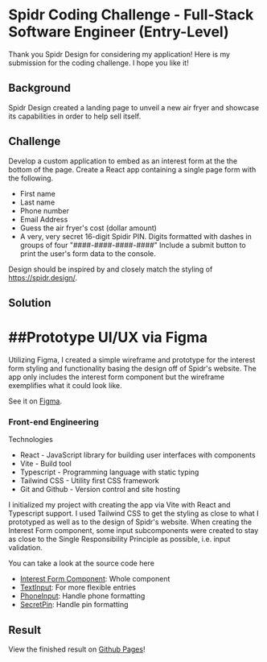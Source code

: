 # Spidr Coding Challenge - Full-Stack Software Engineer (Entry-Level)

Thank you Spidr Design for considering my application! Here is my submission for the coding challenge.
I hope you like it!

## Background
Spidr Design created a landing page to unveil a new air fryer and showcase its capabilities in order to help sell itself.

## Challenge
Develop a custom application to embed as an interest form at the the bottom of the page. Create a React app containing a single page form with the following.
- First name
- Last name
- Phone number
- Email Address
- Guess the air fryer's cost (dollar amount)
- A very, very secret 16-digit Spidir PIN. Digits formatted with dashes in groups of four "####-####-####-####"
Include a submit button to print the user's form data to the console.

Design should be inspired by and closely match the styling of https://spidr.design/.

## Solution

# ##Prototype UI/UX via Figma
Utilizing Figma, I created a simple wireframe and prototype for the interest form styling and functionality basing the design off of Spidr's website. The app only includes the interest form component but the wireframe exemplifies what it could look like.

See it on [Figma](https://www.figma.com/design/mPb8iRhuHzjKfn0PFqNh6f/Spidr-Challenge-Prototype?node-id=1-2&t=met6H8bmiT5oCw4e-1).

### Front-end Engineering
Technologies
- React - JavaScript library for building user interfaces with components
- Vite - Build tool
- Typescript - Programming language with static typing
- Tailwind CSS - Utility first CSS framework
- Git and Github - Version control and site hosting

I initialized my project with creating the app via Vite with React and Typescript support. I used Tailwind CSS to get the styling as close to what I prototyped as well as to the design of Spidr's website. When creating the Interest Form component, some input subcomponents were created to stay as close to the Single Responsibility Principle as possible, i.e. input validation.

You can take a look at the source code here
- [Interest Form Component](src/components/InterestForm.tsx): Whole component
- [TextInput](src/components/TextInput.tsx): For more flexible entries
- [PhoneInput](src/components/PhoneInput.tsx): Handle phone formatting
- [SecretPin](src/components/SecretPin.tsx): Handle pin formatting

## Result
View the finished result on [Github Pages](https://tyuentech.github.io/spidr-coding-challenge)!